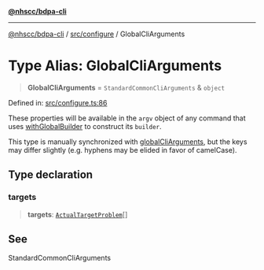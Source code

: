 [**@nhscc/bdpa-cli**](../../../README.md)

***

[@nhscc/bdpa-cli](../../../README.md) / [src/configure](../README.md) / GlobalCliArguments

# Type Alias: GlobalCliArguments

> **GlobalCliArguments** = `StandardCommonCliArguments` & `object`

Defined in: [src/configure.ts:86](https://github.com/nhscc/bdpa-cli/blob/c8a325cdd3d6bbbd34604fbd2249eb233fe4776a/src/configure.ts#L86)

These properties will be available in the `argv` object of any command that
uses [withGlobalBuilder](../../util/functions/withGlobalBuilder.md) to construct its `builder`.

This type is manually synchronized with [globalCliArguments](../variables/globalCliArguments.md), but the
keys may differ slightly (e.g. hyphens may be elided in favor of camelCase).

## Type declaration

### targets

> **targets**: [`ActualTargetProblem`](../../constant/type-aliases/ActualTargetProblem.md)[]

## See

StandardCommonCliArguments
